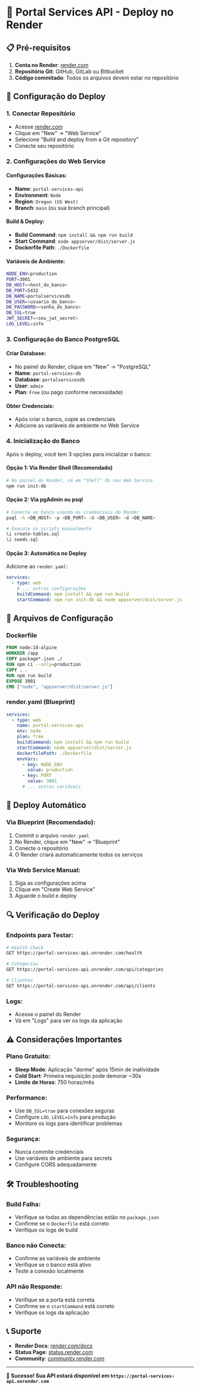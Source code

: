 # 🚀 Portal Services API - Deploy no Render

## 📋 Pré-requisitos

1. **Conta no Render**: [render.com](https://render.com/)
2. **Repositório Git**: GitHub, GitLab ou Bitbucket
3. **Código commitado**: Todos os arquivos devem estar no repositório

## 🔧 Configuração do Deploy

### 1. **Conectar Repositório**
- Acesse [render.com](https://render.com/)
- Clique em "New" → "Web Service"
- Selecione "Build and deploy from a Git repository"
- Conecte seu repositório

### 2. **Configurações do Web Service**

#### **Configurações Básicas:**
- **Name**: `portal-services-api`
- **Environment**: `Node`
- **Region**: `Oregon (US West)`
- **Branch**: `main` (ou sua branch principal)

#### **Build & Deploy:**
- **Build Command**: `npm install && npm run build`
- **Start Command**: `node appserver/dist/server.js`
- **Dockerfile Path**: `./Dockerfile`

#### **Variáveis de Ambiente:**
```bash
NODE_ENV=production
PORT=3001
DB_HOST=<host_do_banco>
DB_PORT=5432
DB_NAME=portalservicesdb
DB_USER=<usuario_do_banco>
DB_PASSWORD=<senha_do_banco>
DB_SSL=true
JWT_SECRET=<seu_jwt_secret>
LOG_LEVEL=info
```

### 3. **Configuração do Banco PostgreSQL**

#### **Criar Database:**
- No painel do Render, clique em "New" → "PostgreSQL"
- **Name**: `portal-services-db`
- **Database**: `portalservicesdb`
- **User**: `admin`
- **Plan**: `Free` (ou pago conforme necessidade)

#### **Obter Credenciais:**
- Após criar o banco, copie as credenciais
- Adicione as variáveis de ambiente no Web Service

### 4. **Inicialização do Banco**

Após o deploy, você tem 3 opções para inicializar o banco:

#### **Opção 1: Via Render Shell (Recomendado)**
```bash
# No painel do Render, vá em "Shell" do seu Web Service
npm run init-db
```

#### **Opção 2: Via pgAdmin ou psql**
```bash
# Conecte ao banco usando as credenciais do Render
psql -h <DB_HOST> -p <DB_PORT> -U <DB_USER> -d <DB_NAME>

# Execute os scripts manualmente
\i create-tables.sql
\i seeds.sql
```

#### **Opção 3: Automática no Deploy**
Adicione ao `render.yaml`:
```yaml
services:
  - type: web
    # ... outras configurações
    buildCommand: npm install && npm run build
    startCommand: npm run init-db && node appserver/dist/server.js
```

## 📁 Arquivos de Configuração

### **Dockerfile**
```dockerfile
FROM node:18-alpine
WORKDIR /app
COPY package*.json ./
RUN npm ci --only=production
COPY . .
RUN npm run build
EXPOSE 3001
CMD ["node", "appserver/dist/server.js"]
```

### **render.yaml** (Blueprint)
```yaml
services:
  - type: web
    name: portal-services-api
    env: node
    plan: free
    buildCommand: npm install && npm run build
    startCommand: node appserver/dist/server.js
    dockerfilePath: ./Dockerfile
    envVars:
      - key: NODE_ENV
        value: production
      - key: PORT
        value: 3001
      # ... outras variáveis
```

## 🚀 Deploy Automático

### **Via Blueprint (Recomendado):**
1. Commit o arquivo `render.yaml`
2. No Render, clique em "New" → "Blueprint"
3. Conecte o repositório
4. O Render criará automaticamente todos os serviços

### **Via Web Service Manual:**
1. Siga as configurações acima
2. Clique em "Create Web Service"
3. Aguarde o build e deploy

## 🔍 Verificação do Deploy

### **Endpoints para Testar:**
```bash
# Health Check
GET https://portal-services-api.onrender.com/health

# Categorias
GET https://portal-services-api.onrender.com/api/categories

# Clientes
GET https://portal-services-api.onrender.com/api/clients
```

### **Logs:**
- Acesse o painel do Render
- Vá em "Logs" para ver os logs da aplicação

## ⚠️ Considerações Importantes

### **Plano Gratuito:**
- **Sleep Mode**: Aplicação "dorme" após 15min de inatividade
- **Cold Start**: Primeira requisição pode demorar ~30s
- **Limite de Horas**: 750 horas/mês

### **Performance:**
- Use `DB_SSL=true` para conexões seguras
- Configure `LOG_LEVEL=info` para produção
- Monitore os logs para identificar problemas

### **Segurança:**
- Nunca commite credenciais
- Use variáveis de ambiente para secrets
- Configure CORS adequadamente

## 🛠️ Troubleshooting

### **Build Falha:**
- Verifique se todas as dependências estão no `package.json`
- Confirme se o `Dockerfile` está correto
- Verifique os logs de build

### **Banco não Conecta:**
- Confirme as variáveis de ambiente
- Verifique se o banco está ativo
- Teste a conexão localmente

### **API não Responde:**
- Verifique se a porta está correta
- Confirme se o `startCommand` está correto
- Verifique os logs da aplicação

## 📞 Suporte

- **Render Docs**: [render.com/docs](https://render.com/docs)
- **Status Page**: [status.render.com](https://status.render.com)
- **Community**: [community.render.com](https://community.render.com)

---

**🎉 Sucesso! Sua API estará disponível em `https://portal-services-api.onrender.com`**
